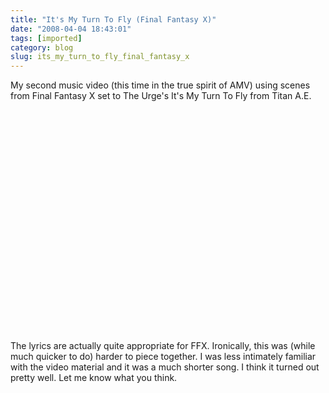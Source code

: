 ```yaml
---
title: "It's My Turn To Fly (Final Fantasy X)"
date: "2008-04-04 18:43:01"
tags: [imported]
category: blog
slug: its_my_turn_to_fly_final_fantasy_x
---
```


My second music video (this time in the true spirit of AMV) using scenes from Final Fantasy X set to The Urge's It's My Turn To Fly from Titan A.E.

<object width="425" height="355"><param name="movie" value="https://www.youtube.com/v/yJTil1luypM&hl=en"></param><param name="wmode" value="transparent"></param><embed src="https://www.youtube.com/v/yJTil1luypM&hl=en" type="application/x-shockwave-flash" wmode="transparent" width="425" height="355"></embed></object>

The lyrics are actually quite appropriate for FFX. Ironically, this was (while much quicker to do) harder to piece together. I was less intimately familiar with the video material and it was a much shorter song. I think it turned out pretty well. Let me know what you think.
